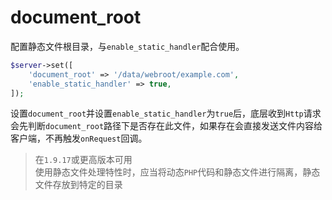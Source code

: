 # document_root

配置静态文件根目录，与`enable_static_handler`配合使用。
```php
$server->set([
	'document_root' => '/data/webroot/example.com',
	'enable_static_handler' => true,
]);
```

设置`document_root`并设置`enable_static_handler`为`true`后，底层收到`Http`请求会先判断`document_root`路径下是否存在此文件，如果存在会直接发送文件内容给客户端，不再触发`onRequest`回调。

> 在`1.9.17`或更高版本可用  
> 使用静态文件处理特性时，应当将动态`PHP`代码和静态文件进行隔离，静态文件存放到特定的目录
